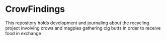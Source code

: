 # CrowFindings
This repository holds development and journaling about the recycling project involving crows and magpies gathering cig butts in order to receive food in exchange
